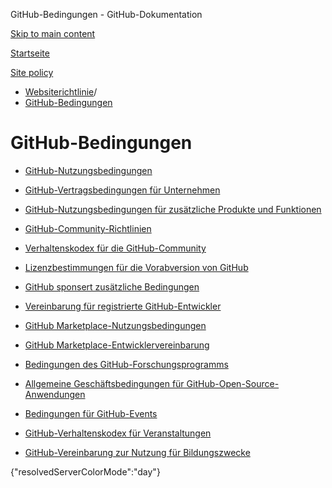GitHub-Bedingungen - GitHub-Dokumentation

[Skip to main content](#main-content)

[Startseite](/de)

[Site policy](/de/site-policy)

* [Websiterichtlinie](/de/site-policy)/
* [GitHub-Bedingungen](/de/site-policy/github-terms)

GitHub-Bedingungen
==========

* [GitHub-Nutzungsbedingungen](/de/site-policy/github-terms/github-terms-of-service)

* [GitHub-Vertragsbedingungen für Unternehmen](/de/site-policy/github-terms/github-corporate-terms-of-service)

* [GitHub-Nutzungsbedingungen für zusätzliche Produkte und Funktionen](/de/site-policy/github-terms/github-terms-for-additional-products-and-features)

* [GitHub-Community-Richtlinien](/de/site-policy/github-terms/github-community-guidelines)

* [Verhaltenskodex für die GitHub-Community](/de/site-policy/github-terms/github-community-code-of-conduct)

* [Lizenzbestimmungen für die Vorabversion von GitHub](/de/site-policy/github-terms/github-pre-release-license-terms)

* [GitHub sponsert zusätzliche Bedingungen](/de/site-policy/github-terms/github-sponsors-additional-terms)

* [Vereinbarung für registrierte GitHub-Entwickler](/de/site-policy/github-terms/github-registered-developer-agreement)

* [GitHub Marketplace-Nutzungsbedingungen](/de/site-policy/github-terms/github-marketplace-terms-of-service)

* [GitHub Marketplace-Entwicklervereinbarung](/de/site-policy/github-terms/github-marketplace-developer-agreement)

* [Bedingungen des GitHub-Forschungsprogramms](/de/site-policy/github-terms/github-research-program-terms)

* [Allgemeine Geschäftsbedingungen für GitHub-Open-Source-Anwendungen](/de/site-policy/github-terms/github-open-source-applications-terms-and-conditions)

* [Bedingungen für GitHub-Events](/de/site-policy/github-terms/github-event-terms)

* [GitHub-Verhaltenskodex für Veranstaltungen](/de/site-policy/github-terms/github-event-code-of-conduct)

* [GitHub-Vereinbarung zur Nutzung für Bildungszwecke](/de/site-policy/github-terms/github-educational-use-agreement)

{"resolvedServerColorMode":"day"}
